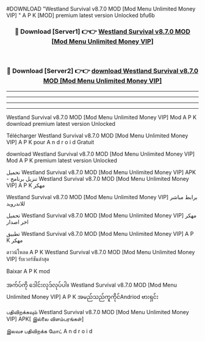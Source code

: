 #DOWNLOAD "Westland Survival v8.7.0 MOD [Mod Menu Unlimited Money VIP] " A P K [MOD] premium latest version Unlocked bfu6b 



<div align="center">

<h3>🔴 Download [Server1] 👉👉 <a href="https://apkdownload12.web.app/?title=Westland Survival v8.7.0 MOD [Mod Menu Unlimited Money VIP] ">Westland Survival v8.7.0 MOD [Mod Menu Unlimited Money VIP]  </a></h3><br>

<h3>🔴 Download [Server2] 👉👉 <a href="https://apkdownload12.web.app/?title=Westland Survival v8.7.0 MOD [Mod Menu Unlimited Money VIP] ">download Westland Survival v8.7.0 MOD [Mod Menu Unlimited Money VIP]  </a></h3>
</div>


----------------------------------------------------------

----------------------------------------------------------

----------------------------------------------------------

----------------------------------------------------------


Westland Survival v8.7.0 MOD [Mod Menu Unlimited Money VIP]  Mod A P K download premium latest version Unlocked

Télécharger  Westland Survival v8.7.0 MOD [Mod Menu Unlimited Money VIP]  A P K pour A n d r o i d Gratuit

download Westland Survival v8.7.0 MOD [Mod Menu Unlimited Money VIP]  Mod A P K premium latest version Unlocked

تحميل Westland Survival v8.7.0 MOD [Mod Menu Unlimited Money VIP]  APK - تنزيل برنامج Westland Survival v8.7.0 MOD [Mod Menu Unlimited Money VIP]  A P K مهكر

Westland Survival v8.7.0 MOD [Mod Menu Unlimited Money VIP]  برابط مباشر للاندرويد

تحميل Westland Survival v8.7.0 MOD [Mod Menu Unlimited Money VIP]  مهكر اخر اصدار

تطبيق Westland Survival v8.7.0 MOD [Mod Menu Unlimited Money VIP]  A P K مهكر

ดาวน์โหลด A P K Westland Survival v8.7.0 MOD [Mod Menu Unlimited Money VIP]  รับเวอร์ชันล่าสุด

Baixar A P K mod

အက်ပ်ကို ဒေါင်းလုဒ်လုပ်ပါ။ Westland Survival v8.7.0 MOD [Mod Menu Unlimited Money VIP]  A P K အမည်သည်ကူကိုင်Andriod ဗားရှင်း

பதிவிறக்கவும் Westland Survival v8.7.0 MOD [Mod Menu Unlimited Money VIP]  APK[ இல்லை விளம்பரங்கள்] 
 
இலவச பதிவிறக்க மோட் A n d r o i d



